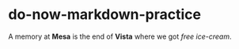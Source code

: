# do-now-markdown-practice
A memory at **Mesa** is the end of **Vista** where we got *free ice-cream*. 